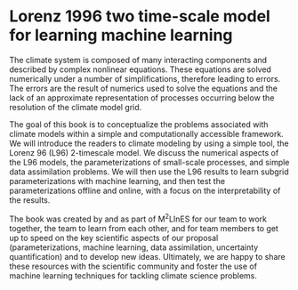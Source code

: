 # Lorenz 1996 two time-scale model for learning machine learning

The climate system is composed of many interacting components and described by complex nonlinear equations. These equations are solved numerically under a number of simplifications, therefore leading to errors. The errors are the result of numerics used to solve the equations and the lack of an approximate representation of processes occurring below the resolution of the climate model grid.

The goal of this book is to conceptualize the problems associated with climate models within a simple and computationally accessible framework. We will introduce the readers to climate modeling by using a simple tool, the Lorenz 96 (L96)  2-timescale model. We discuss the numerical aspects  of the L96 models, the parameterizations of small-scale processes, and simple data assimilation problems. We will then use the L96 results to learn subgrid parameterizations with machine learning, and then test the parameterizations offline and online, with a focus on the interpretability of the results.

The book was created by and as part of M<sup>2</sup>LInES for our team to work together, the team to learn from each other, and for team members to get up to speed on the key scientific aspects of our proposal (parameterizations, machine learning, data assimilation, uncertainty quantification) and to develop new ideas. Ultimately, we are happy to share these resources with the scientific community and foster the use of machine learning techniques for tackling climate science problems.
